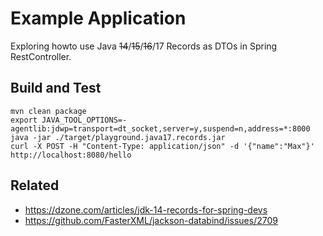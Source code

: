 # Example Application 
Exploring howto use Java ~~14~~/~~15~~/~~16~~/17 Records as DTOs in Spring RestController. 

## Build and Test
```
mvn clean package
export JAVA_TOOL_OPTIONS=-agentlib:jdwp=transport=dt_socket,server=y,suspend=n,address=*:8000
java -jar ./target/playground.java17.records.jar
curl -X POST -H "Content-Type: application/json" -d '{"name":"Max"}' http://localhost:8080/hello 
```

## Related
* https://dzone.com/articles/jdk-14-records-for-spring-devs
* https://github.com/FasterXML/jackson-databind/issues/2709
